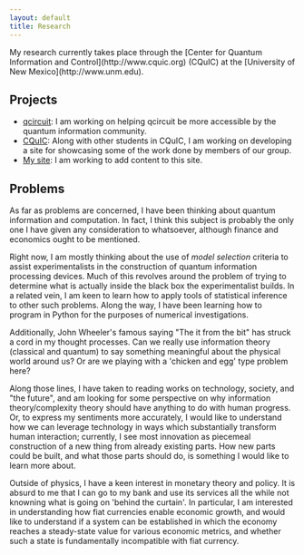```yaml
---
layout: default
title: Research
---
```

<section class="content">
My research currently takes place through the [Center for Quantum Information and Control](http://www.cquic.org) (CQuIC) at the [University of New Mexico](http://www.unm.edu).

Projects
=========

* [qcircuit](https://github.com/CQuIC-GitHub/qcircuit): I am working on helping qcircuit be more accessible by the quantum information community.
* [CQuIC](https://cquic-github.github.io/): Along with other students in CQuIC, I am working on developing a site for showcasing some of the work done by members of our group.
* [My site](http:www.unm.edu/~tscholten): I am working to add content to this site.


Problems
==========
As far as problems are concerned, I have been thinking about quantum information and computation. In fact, I think this subject is probably the only one I have given any consideration to whatsoever, although finance and economics ought to be mentioned.

Right now, I am mostly thinking about the use of _model selection_ criteria to assist experimentalists in the construction of quantum information processing devices. Much of this revolves around the problem of trying to determine what is actually inside the black box the experimentalist builds. In a related vein, I am keen to learn how to apply tools of statistical inference to other such problems. Along the way, I have been learning how to program in Python for the purposes of numerical investigations.

Additionally, John Wheeler's famous saying "The it from the bit" has struck a cord in my thought processes. Can we really use information theory (classical and quantum) to say something meaningful about the physical world around us? Or are we playing with a 'chicken and egg' type problem here?

Along those lines, I have taken to reading works on technology, society, and "the future", and am looking for some perspective on why information theory/complexity theory should have anything to do with human progress. Or, to express my sentiments more accurately, I would like to understand how we can leverage technology in ways which substantially transform human interaction; currently, I see most innovation as piecemeal construction of a new thing from already existing parts. How new parts could be built, and what those parts should do, is something I would like to learn more about.

Outside of physics, I have a keen interest in monetary theory and policy. It is absurd to me that I can go to my bank and use its services all the while not knowning what is going on 'behind the curtain'. In particular, I am interested in understanding how fiat currencies enable economic growth, and would like to understand if a system can be established in which the economy reaches a steady-state value for various economic metrics, and whether such a state is fundamentally incompatible with fiat currency.
</section>
